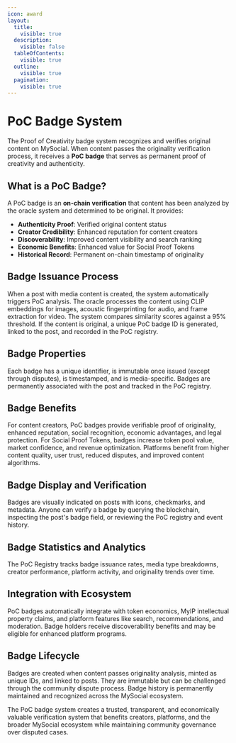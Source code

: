 ```yaml
---
icon: award
layout:
  title:
    visible: true
  description:
    visible: false
  tableOfContents:
    visible: true
  outline:
    visible: true
  pagination:
    visible: true
---
```


# PoC Badge System

The Proof of Creativity badge system recognizes and verifies original content on MySocial. When content passes the originality verification process, it receives a **PoC badge** that serves as permanent proof of creativity and authenticity.

## What is a PoC Badge?

A PoC badge is an **on-chain verification** that content has been analyzed by the oracle system and determined to be original. It provides:

- **Authenticity Proof**: Verified original content status
- **Creator Credibility**: Enhanced reputation for content creators  
- **Discoverability**: Improved content visibility and search ranking
- **Economic Benefits**: Enhanced value for Social Proof Tokens
- **Historical Record**: Permanent on-chain timestamp of originality

## Badge Issuance Process

When a post with media content is created, the system automatically triggers PoC analysis. The oracle processes the content using CLIP embeddings for images, acoustic fingerprinting for audio, and frame extraction for video. The system compares similarity scores against a 95% threshold. If the content is original, a unique PoC badge ID is generated, linked to the post, and recorded in the PoC registry.

## Badge Properties

Each badge has a unique identifier, is immutable once issued (except through disputes), is timestamped, and is media-specific. Badges are permanently associated with the post and tracked in the PoC registry.

## Badge Benefits

For content creators, PoC badges provide verifiable proof of originality, enhanced reputation, social recognition, economic advantages, and legal protection. For Social Proof Tokens, badges increase token pool value, market confidence, and revenue optimization. Platforms benefit from higher content quality, user trust, reduced disputes, and improved content algorithms.

## Badge Display and Verification

Badges are visually indicated on posts with icons, checkmarks, and metadata. Anyone can verify a badge by querying the blockchain, inspecting the post's badge field, or reviewing the PoC registry and event history.

## Badge Statistics and Analytics

The PoC Registry tracks badge issuance rates, media type breakdowns, creator performance, platform activity, and originality trends over time.

## Integration with Ecosystem

PoC badges automatically integrate with token economics, MyIP intellectual property claims, and platform features like search, recommendations, and moderation. Badge holders receive discoverability benefits and may be eligible for enhanced platform programs.

## Badge Lifecycle

Badges are created when content passes originality analysis, minted as unique IDs, and linked to posts. They are immutable but can be challenged through the community dispute process. Badge history is permanently maintained and recognized across the MySocial ecosystem.

The PoC badge system creates a trusted, transparent, and economically valuable verification system that benefits creators, platforms, and the broader MySocial ecosystem while maintaining community governance over disputed cases. 